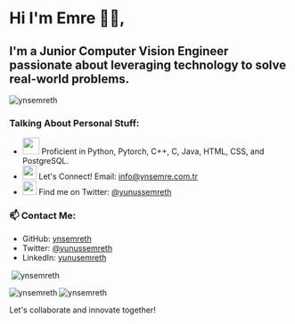 # Hi I'm Emre 🚀🚀,

## I'm a Junior Computer Vision Engineer passionate about leveraging technology to solve real-world problems.

<p align="left"> <img src="https://komarev.com/ghpvc/?username=ynsemreth&label=Profile%20views&color=0e75b6&style=flat" alt="ynsemreth" /> </p>


### Talking About Personal Stuff:
- <img src="https://media.giphy.com/media/WUlplcMpOCEmTGBtBW/giphy.gif" width="30"> Proficient in Python, Pytorch, C++, C, Java, HTML, CSS, and PostgreSQL.
- <img src="https://github.com/SP-XD/SP-XD/blob/main/images/message.gif?raw=true" width="25" /> Let's Connect! Email: info@ynsemre.com.tr
- <img src="https://github.com/SP-XD/SP-XD/blob/main/images/letterbox.gif?raw=true" width="25" /> Find me on Twitter: [@yunussemreth](https://twitter.com/yunussemreth)

### 📫 Contact Me:
- GitHub: [ynsemreth](https://github.com/ynsemreth)
- Twitter: [@yunussemreth](https://twitter.com/yunussemreth)
- LinkedIn: [yunusemreth](https://www.linkedin.com/in/yunusemreth/)

<p>&nbsp;<img align="center" src="https://github-readme-stats.vercel.app/api?username=ynsemreth&show_icons=true&locale=en" alt="ynsemreth" /></p>

<p><img align="left" src="https://github-readme-stats.vercel.app/api/top-langs?username=ynsemreth&show_icons=true&locale=en&layout=compact" alt="ynsemreth" /></p>


<p><img align="center" src="https://github-readme-streak-stats.herokuapp.com/?user=ynsemreth&" alt="ynsemreth" /></p>

Let's collaborate and innovate together!
